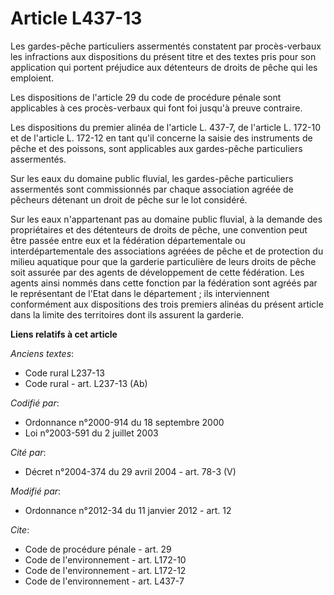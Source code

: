 # Article L437-13

Les gardes-pêche particuliers assermentés constatent par procès-verbaux les infractions aux dispositions du présent titre et
des textes pris pour son application qui portent préjudice aux détenteurs de droits de pêche qui les emploient. 

Les dispositions de l'article 29 du code de procédure pénale sont applicables à ces procès-verbaux qui font foi jusqu'à
preuve contraire. 

Les dispositions du premier alinéa de l'article L. 437-7, de l'article L. 172-10 et de l'article L. 172-12 en tant qu'il
concerne la saisie des instruments de pêche et des poissons, sont applicables aux gardes-pêche particuliers assermentés. 

Sur les eaux du domaine public fluvial, les gardes-pêche particuliers assermentés sont commissionnés par chaque association
agréée de pêcheurs détenant un droit de pêche sur le lot considéré. 

Sur les eaux n'appartenant pas au domaine public fluvial, à la demande des propriétaires et des détenteurs de droits de
pêche, une convention peut être passée entre eux et la fédération départementale ou interdépartementale des associations
agréées de pêche et de protection du milieu aquatique pour que la garderie particulière de leurs droits de pêche soit assurée
par des agents de développement de cette fédération. Les agents ainsi nommés dans cette fonction par la fédération sont
agréés par le représentant de l'Etat dans le département ; ils interviennent conformément aux dispositions des trois premiers
alinéas du présent article dans la limite des territoires dont ils assurent la garderie.

**Liens relatifs à cet article**

_Anciens textes_:

  - Code rural L237-13
  - Code rural - art. L237-13 (Ab)

_Codifié par_:

  - Ordonnance n°2000-914 du 18 septembre 2000
  - Loi n°2003-591 du 2 juillet 2003

_Cité par_:

  - Décret n°2004-374 du 29 avril 2004 - art. 78-3 (V)

_Modifié par_:

  - Ordonnance n°2012-34 du 11 janvier 2012 - art. 12

_Cite_:

  - Code de procédure pénale - art. 29
  - Code de l'environnement - art. L172-10
  - Code de l'environnement - art. L172-12
  - Code de l'environnement - art. L437-7
